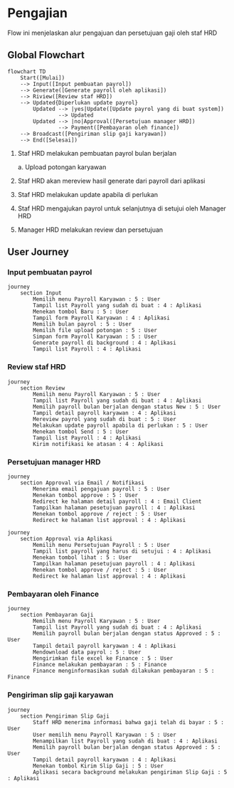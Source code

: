 # Pengajian

Flow ini menjelaskan alur pengajuan dan persetujuan gaji oleh staf HRD

## Global Flowchart

```mermaid
flowchart TD
    Start([Mulai])
    --> Input([Input pembuatan payrol])
    --> Generate([Generate payroll oleh aplikasi])
    --> Riview([Review staf HRD])
    --> Updated{Diperlukan update payrol}
        Updated --> |yes|Update([Update payrol yang di buat system])
                --> Updated
        Updated --> |no|Approval([Persetujuan manager HRD])
                --> Payment([Pembayaran oleh finance])
    --> Broadcast([Pengiriman slip gaji karyawan])
    --> End([Selesai])
```

1. Staf HRD melakukan pembuatan payrol bulan berjalan

   a. Upload potongan karyawan

2. Staf HRD akan mereview hasil generate dari payroll dari aplikasi
3. Staf HRD melakukan update apabila di perlukan
4. Staf HRD mengajukan payrol untuk selanjutnya di setujui oleh Manager HRD
5. Manager HRD melakukan review dan persetujuan

## User Journey

### Input pembuatan payrol

```mermaid
journey
    section Input
        Memilih menu Payroll Karyawan : 5 : User
        Tampil list Payroll yang sudah di buat : 4 : Aplikasi
        Menekan tombol Baru : 5 : User
        Tampil form Payroll Karyawan : 4 : Aplikasi
        Memilih bulan payrol : 5 : User
        Memilih file upload potongan : 5 : User
        Simpan form Payroll Karyawan : 5 : User
        Generate payroll di background : 4 : Aplikasi
        Tampil list Payroll : 4 : Aplikasi
```

### Review staf HRD

```mermaid
journey
    section Review
        Memilih menu Payroll Karyawan : 5 : User
        Tampil list Payroll yang sudah di buat : 4 : Aplikasi
        Memilih payroll bulan berjalan dengan status New : 5 : User
        Tampil detail payroll karyawan : 4 : Aplikasi
        Mereview payrol yang sudah di buat : 5 : User
        Melakukan update payroll apabila di perlukan : 5 : User
        Menekan tombol Send : 5 : User
        Tampil list Payroll : 4 : Aplikasi
        Kirim notifikasi ke atasan : 4 : Aplikasi
```

### Persetujuan manager HRD

```mermaid
journey
    section Approval via Email / Notifikasi
        Menerima email pengajuan payroll : 5 : User
        Menekan tombol approve : 5 : User
        Redirect ke halaman detail payroll : 4 : Email Client
        Tampilkan halaman pesetujuan payroll : 4 : Aplikasi
        Menekan tombol approve / reject : 5 : User
        Redirect ke halaman list approval : 4 : Aplikasi
```

```mermaid
journey
    section Approval via Aplikasi
        Memilih menu Persetujuan Payroll : 5 : User
        Tampil list payroll yang harus di setujui : 4 : Aplikasi
        Menekan tombol lihat : 5 : User
        Tampilkan halaman pesetujuan payroll : 4 : Aplikasi
        Menekan tombol approve / reject : 5 : User
        Redirect ke halaman list approval : 4 : Aplikasi
```

### Pembayaran oleh Finance

```mermaid
journey
    section Pembayaran Gaji
        Memilih menu Payroll Karyawan : 5 : User
        Tampil list Payroll yang sudah di buat : 4 : Aplikasi
        Memilih payroll bulan berjalan dengan status Approved : 5 : User
        Tampil detail payroll karyawan : 4 : Aplikasi
        Mendownload data payrol : 5 : User
        Mengirimkan file excel ke Finance : 5 : User
        Finance melakukan pembayaran : 5 : Finance
        Finance menginformasikan sudah dilakukan pembayaran : 5 : Finance
```

### Pengiriman slip gaji karyawan

```mermaid
journey
    section Pengiriman Slip Gaji
        Staff HRD menerima informasi bahwa gaji telah di bayar : 5 : User
        User memilih menu Payroll Karyawan : 5 : User
        Menampilkan list Payroll yang sudah di buat : 4 : Aplikasi
        Memilih payroll bulan berjalan dengan status Approved : 5 : User
        Tampil detail payroll karyawan : 4 : Aplikasi
        Menekan tombol Kirim Slip Gaji : 5 : User
        Aplikasi secara background melakukan pengiriman Slip Gaji : 5 : Aplikasi
```
